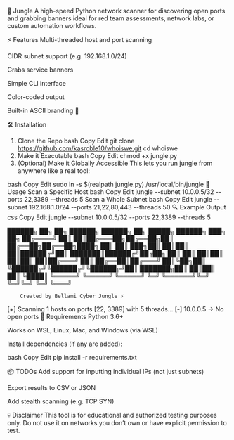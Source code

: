 🌴 Jungle
A high-speed Python network scanner for discovering open ports and grabbing banners  ideal for red team assessments, network labs, or custom automation workflows.

⚡ Features
Multi-threaded host and port scanning

CIDR subnet support (e.g. 192.168.1.0/24)

Grabs service banners

Simple CLI interface

Color-coded output

Built-in ASCII branding 🌴


🛠 Installation
1. Clone the Repo
bash
Copy
Edit
git clone https://github.com/kasroble10/whoiswe.git
cd whoiswe
2. Make it Executable
bash
Copy
Edit
chmod +x jungle.py
3. (Optional) Make it Globally Accessible
This lets you run jungle from anywhere like a real tool:

bash
Copy
Edit
sudo ln -s $(realpath jungle.py) /usr/local/bin/jungle
🚀 Usage
Scan a Specific Host
bash
Copy
Edit
jungle --subnet 10.0.0.5/32 --ports 22,3389 --threads 5
Scan a Whole Subnet
bash
Copy
Edit
jungle --subnet 192.168.1.0/24 --ports 21,22,80,443 --threads 50
🔍 Example Output
css
Copy
Edit
jungle --subnet 10.0.0.5/32 --ports 22,3389 --threads 5




 ██████╗ ██╗   ██╗ ██████╗ ██████╗ ██╗      █████╗ ██████╗ ███╗   ██╗
 ██╔════╝ ██║   ██║██╔═══██╗██╔══██╗██║     ██╔══██╗██╔══██╗████╗  ██║
 ██║  ███╗██║   ██║██║   ██║██████╔╝██║     ███████║██████╔╝██╔██╗ ██║
 ██║   ██║██║   ██║██║   ██║██╔═══╝ ██║     ██╔══██║██╔═══╝ ██║╚██╗██║
 ╚██████╔╝╚██████╔╝╚██████╔╝██║     ███████╗██║  ██║██║     ██║ ╚████║
  ╚═════╝  ╚═════╝  ╚═════╝ ╚═╝     ╚══════╝╚═╝  ╚═╝╚═╝     ╚═╝  ╚═══╝

        Created by Bellami Cyber Jungle ⚡

[+] Scanning 1 hosts on ports [22, 3389] with 5 threads...
[-] 10.0.0.5 → No open ports
🔧 Requirements
Python 3.6+

Works on WSL, Linux, Mac, and Windows (via WSL)

Install dependencies (if any are added):

bash
Copy
Edit
pip install -r requirements.txt

📦 TODOs
 Add support for inputting individual IPs (not just subnets)

 Export results to CSV or JSON

 Add stealth scanning (e.g. TCP SYN)

💀 Disclaimer
This tool is for educational and authorized testing purposes only. Do not use it on networks you don’t own or have explicit permission to test.
